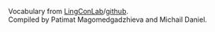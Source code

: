 Vocabulary from [LingConLab](http://lingconlab.ru/TukitaDict/)/[github](https://github.com/LingConLab/TukitaDict).  
Compiled by Patimat Magomedgadzhieva and Michail Daniel.  
